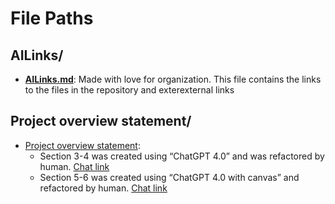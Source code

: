 # File Paths

## AILinks/
- [**AILinks.md**](AILinks.md): Made with love for organization. This file contains the links to the files in the repository and exterexternal links

## Project overview statement/
- [Project overview statement](https://docs.google.com/document/d/1JH-HxODtakMs9jBycG0JWcCHDfGfe0iEGJikHyyg0W0/edit): 
  - Section 3-4 was created using “ChatGPT 4.0” and was refactored by human. [Chat link](https://chatgpt.com/share/670109be-81c8-8012-9007-d3c4976d7b84)
  - Section 5-6 was created using “ChatGPT 4.0 with canvas” and refactored by human. [Chat link](https://chatgpt.com/share/66ffcbb1-5b74-8008-9c33-4b2ba0f911c1)